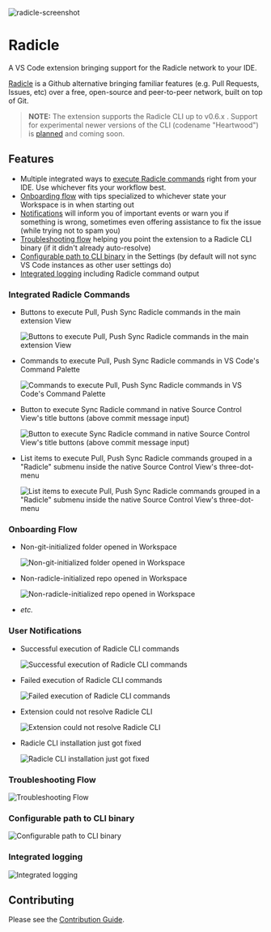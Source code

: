 ![radicle-screenshot](./assets/for-md/hero.png)

# Radicle

A VS Code extension bringing support for the Radicle network to your IDE.

[Radicle]((https://radicle.xyz/)) is a Github alternative bringing familiar features (e.g. Pull Requests, Issues, etc) over a free, open-source and peer-to-peer network, built on top of Git.

> **NOTE:** The extension supports the Radicle CLI up to v0.6.x . Support for experimental newer versions of the CLI (codename "Heartwood") is [planned](https://github.com/cytechmobile/radicle-vscode-extension/milestone/2) and coming soon.

## Features

- Multiple integrated ways to [execute Radicle commands](#integrated-radicle-commands) right from your IDE. Use whichever fits your workflow best.
- [Onboarding flow](#onboarding-flow) with tips specialized to whichever state your Workspace is in when starting out
- [Notifications](#user-notifications) will inform you of important events or warn you if something is wrong, sometimes even offering assistance to fix the issue (while trying not to spam you)
- [Troubleshooting flow](#troubleshooting-flow) helping you point the extension to a Radicle CLI binary (if it didn't already auto-resolve)
- [Configurable path to CLI binary](#configurable-path-to-cli-binary) in the Settings (by default will not sync VS Code instances as other user settings do)
- [Integrated logging](#integrated-logging) including Radicle command output

### Integrated Radicle Commands

- Buttons to execute Pull, Push Sync Radicle commands in the main extension View

    ![Buttons to execute Pull, Push Sync Radicle commands in the main extension View](assets/for-md/rad-cmds-in-main-view.png)

- Commands to execute Pull, Push Sync Radicle commands in VS Code's Command Palette

    ![Commands to execute Pull, Push Sync Radicle commands in VS Code's Command Palette](assets/for-md/rad-cmds-in-palette.png)

- Button to execute Sync Radicle command in native Source Control View's title buttons (above commit message input)

    ![Button to execute Sync Radicle command in native Source Control View's title buttons (above commit message input)](assets/for-md/rad-cmds-in-scm-title.png)

- List items to execute Pull, Push Sync Radicle commands grouped in a "Radicle" submenu inside the native Source Control View's three-dot-menu

    ![List items to execute Pull, Push Sync Radicle commands grouped in a "Radicle" submenu inside the native Source Control View's three-dot-menu](assets/for-md/rad-cmds-in-scm-3dot.png)

### Onboarding Flow

- Non-git-initialized folder opened in Workspace

    ![Non-git-initialized folder opened in Workspace](assets/for-md/non-git-init-welcome-view.png)

- Non-radicle-initialized repo opened in Workspace

    ![Non-radicle-initialized repo opened in Workspace](assets/for-md/non-rad-init-welcome-view.png)

- _etc._

### User Notifications

- Successful execution of Radicle CLI commands

    ![Successful execution of Radicle CLI commands](assets/for-md/rad-exec-success.png)

- Failed execution of Radicle CLI commands

    ![Failed execution of Radicle CLI commands](assets/for-md/rad-exec-fail.png)

- Extension could not resolve Radicle CLI

    ![Extension could not resolve Radicle CLI](assets/for-md/cli-404.png)

- Radicle CLI installation just got fixed

    ![Radicle CLI installation just got fixed](assets/for-md/cli-404-fixed.png)

### Troubleshooting Flow

![Troubleshooting Flow](assets/for-md/toubleshoot.png)

### Configurable path to CLI binary

![Configurable path to CLI binary](assets/for-md/rad-path.png)

### Integrated logging

![Integrated logging](assets/for-md/image.png)

## Contributing


Please see the [Contribution Guide](./CONTRIBUTING.md).
